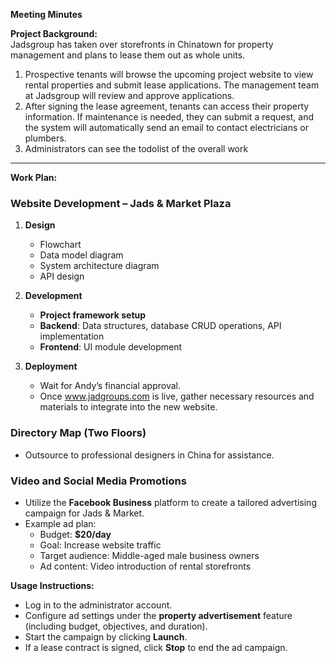 **Meeting Minutes**  

**Project Background:**  
Jadsgroup has taken over storefronts in Chinatown for property management and plans to lease them out as whole units.  

1. Prospective tenants will browse the upcoming project website to view rental properties and submit lease applications. The management team at Jadsgroup will review and approve applications.  
2. After signing the lease agreement, tenants can access their property information. If maintenance is needed, they can submit a request, and the system will automatically send an email to contact electricians or plumbers.  
3. Administrators can see the todolist of the overall work

---  

**Work Plan:**  

### **Website Development – Jads & Market Plaza**  

1. **Design**  
   - Flowchart  
   - Data model diagram  
   - System architecture diagram  
   - API design  

2. **Development**  
   - **Project framework setup**  
   - **Backend**: Data structures, database CRUD operations, API implementation  
   - **Frontend**: UI module development  

3. **Deployment**  
   - Wait for Andy’s financial approval.  
   - Once www.jadgroups.com is live, gather necessary resources and materials to integrate into the new website.  

### **Directory Map (Two Floors)**  
- Outsource to professional designers in China for assistance.  

### **Video and Social Media Promotions**  
- Utilize the **Facebook Business** platform to create a tailored advertising campaign for Jads & Market.  
- Example ad plan:  
  - Budget: **$20/day**  
  - Goal: Increase website traffic  
  - Target audience: Middle-aged male business owners  
  - Ad content: Video introduction of rental storefronts  

**Usage Instructions:**  
- Log in to the administrator account.  
- Configure ad settings under the **property advertisement** feature (including budget, objectives, and duration).  
- Start the campaign by clicking **Launch**.  
- If a lease contract is signed, click **Stop** to end the ad campaign.  